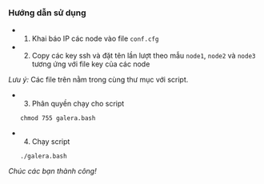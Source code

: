 ### Hướng dẫn sử dụng

- 1. Khai báo IP các node vào file `conf.cfg`
- 2. Copy các key ssh và đặt tên lần lượt theo mẫu `node1`, `node2` và `node3` tương ứng với file key của các node

*Lưu ý:* Các file trên nằm trong cùng thư mục với script.

- 3. Phân quyền chạy cho script
    
    ```
    chmod 755 galera.bash
    ```
- 4. Chạy script

    ```
    ./galera.bash
    ```
    
*Chúc các bạn thành công!*